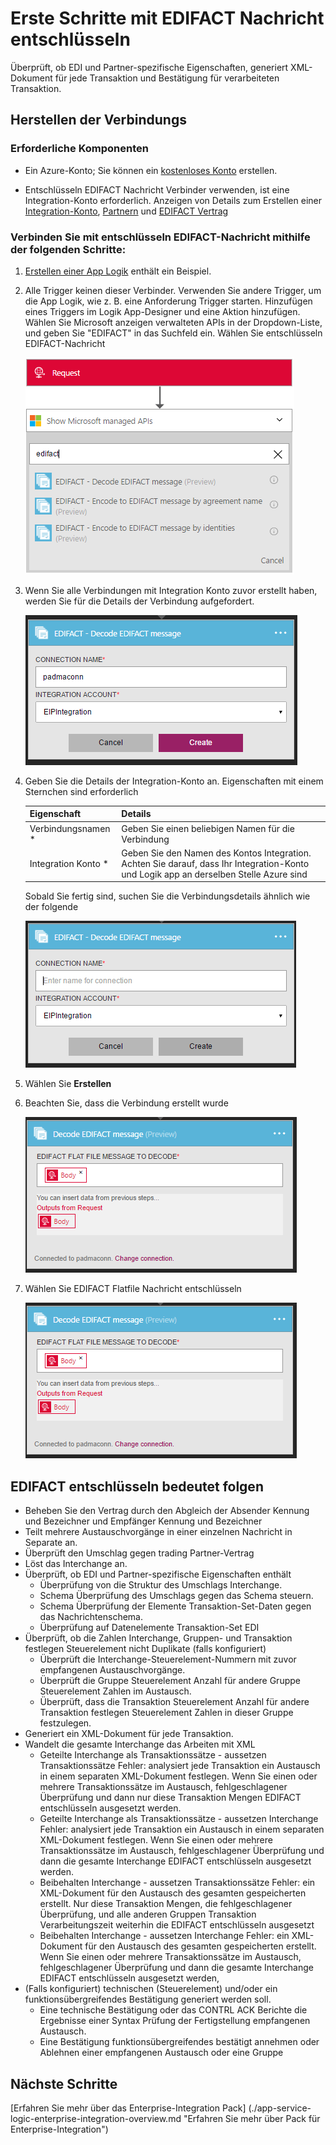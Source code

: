 <properties 
    pageTitle="Erfahren Sie mehr über Enterprise Integration Pack entschlüsseln EDIFACT Nachricht Verbinder | Microsoft Azure-App-Verwaltungsdienst | Microsoft Azure" 
    description="Informationen Sie zum Verwenden von Partner mit der apps Enterprise Integration Pack und Logik" 
    services="logic-apps" 
    documentationCenter=".net,nodejs,java"
    authors="padmavc" 
    manager="erikre" 
    editor=""/>

<tags 
    ms.service="logic-apps" 
    ms.workload="integration" 
    ms.tgt_pltfrm="na" 
    ms.devlang="na" 
    ms.topic="article" 
    ms.date="08/15/2016" 
    ms.author="padmavc"/>

# <a name="get-started-with-decode-edifact-message"></a>Erste Schritte mit EDIFACT Nachricht entschlüsseln

Überprüft, ob EDI und Partner-spezifische Eigenschaften, generiert XML-Dokument für jede Transaktion und Bestätigung für verarbeiteten Transaktion.

## <a name="create-the-connection"></a>Herstellen der Verbindungs

### <a name="prerequisites"></a>Erforderliche Komponenten

* Ein Azure-Konto; Sie können ein [kostenloses Konto](https://azure.microsoft.com/free) erstellen.

* Entschlüsseln EDIFACT Nachricht Verbinder verwenden, ist eine Integration-Konto erforderlich. Anzeigen von Details zum Erstellen einer [Integration-Konto](./app-service-logic-enterprise-integration-create-integration-account.md), [Partnern](./app-service-logic-enterprise-integration-partners.md) und [EDIFACT Vertrag](./app-service-logic-enterprise-integration-edifact.md)

### <a name="connect-to-decode-edifact-message-using-the-following-steps"></a>Verbinden Sie mit entschlüsseln EDIFACT-Nachricht mithilfe der folgenden Schritte:

1. [Erstellen einer App Logik](./app-service-logic-create-a-logic-app.md) enthält ein Beispiel.

2. Alle Trigger keinen dieser Verbinder. Verwenden Sie andere Trigger, um die App Logik, wie z. B. eine Anforderung Trigger starten.  Hinzufügen eines Triggers im Logik App-Designer und eine Aktion hinzufügen.  Wählen Sie Microsoft anzeigen verwalteten APIs in der Dropdown-Liste, und geben Sie "EDIFACT" in das Suchfeld ein.  Wählen Sie entschlüsseln EDIFACT-Nachricht

    ![EDIFACT suchen](./media/app-service-logic-enterprise-integration-edifactorconnector/edifactdecodeimage1.png)
    
3. Wenn Sie alle Verbindungen mit Integration Konto zuvor erstellt haben, werden Sie für die Details der Verbindung aufgefordert.

    ![Erstellen Sie Integration-Konto](./media/app-service-logic-enterprise-integration-edifactorconnector/edifactdecodeimage2.png)  

4. Geben Sie die Details der Integration-Konto an.  Eigenschaften mit einem Sternchen sind erforderlich

  	| Eigenschaft | Details |
  	| -------- | ------- |
  	| Verbindungsnamen * | Geben Sie einen beliebigen Namen für die Verbindung |
  	| Integration Konto * | Geben Sie den Namen des Kontos Integration. Achten Sie darauf, dass Ihr Integration-Konto und Logik app an derselben Stelle Azure sind |

    Sobald Sie fertig sind, suchen Sie die Verbindungsdetails ähnlich wie der folgende

    ![Integration Konto erstellt](./media/app-service-logic-enterprise-integration-edifactorconnector/edifactdecodeimage3.png)  

5. Wählen Sie **Erstellen**

6. Beachten Sie, dass die Verbindung erstellt wurde

    ![Informationen zur Integration Konto-Verbindung](./media/app-service-logic-enterprise-integration-edifactorconnector/edifactdecodeimage5.png)  

7. Wählen Sie EDIFACT Flatfile Nachricht entschlüsseln

    ![Bereitstellen von Pflichtfelder](./media/app-service-logic-enterprise-integration-edifactorconnector/edifactdecodeimage5.png)  

## <a name="edifact-decode-does-following"></a>EDIFACT entschlüsseln bedeutet folgen

* Beheben Sie den Vertrag durch den Abgleich der Absender Kennung und Bezeichner und Empfänger Kennung und Bezeichner
* Teilt mehrere Austauschvorgänge in einer einzelnen Nachricht in Separate an.
* Überprüft den Umschlag gegen trading Partner-Vertrag
* Löst das Interchange an.
* Überprüft, ob EDI und Partner-spezifische Eigenschaften enthält
    * Überprüfung von die Struktur des Umschlags Interchange.
    * Schema Überprüfung des Umschlags gegen das Schema steuern.
    * Schema Überprüfung der Elemente Transaktion-Set-Daten gegen das Nachrichtenschema.
    * Überprüfung auf Datenelemente Transaktion-Set EDI
* Überprüft, ob die Zahlen Interchange, Gruppen- und Transaktion festlegen Steuerelement nicht Duplikate (falls konfiguriert) 
    * Überprüft die Interchange-Steuerelement-Nummern mit zuvor empfangenen Austauschvorgänge. 
    * Überprüft die Gruppe Steuerelement Anzahl für andere Gruppe Steuerelement Zahlen im Austausch. 
    * Überprüft, dass die Transaktion Steuerelement Anzahl für andere Transaktion festlegen Steuerelement Zahlen in dieser Gruppe festzulegen.
* Generiert ein XML-Dokument für jede Transaktion.
* Wandelt die gesamte Interchange das Arbeiten mit XML 
    * Geteilte Interchange als Transaktionssätze - aussetzen Transaktionssätze Fehler: analysiert jede Transaktion ein Austausch in einem separaten XML-Dokument festlegen. Wenn Sie einen oder mehrere Transaktionssätze im Austausch, fehlgeschlagener Überprüfung und dann nur diese Transaktion Mengen EDIFACT entschlüsseln ausgesetzt werden. 
    * Geteilte Interchange als Transaktionssätze - aussetzen Interchange Fehler: analysiert jede Transaktion ein Austausch in einem separaten XML-Dokument festlegen.  Wenn Sie einen oder mehrere Transaktionssätze im Austausch, fehlgeschlagener Überprüfung und dann die gesamte Interchange EDIFACT entschlüsseln ausgesetzt werden.
    * Beibehalten Interchange - aussetzen Transaktionssätze Fehler: ein XML-Dokument für den Austausch des gesamten gespeicherten erstellt. Nur diese Transaktion Mengen, die fehlgeschlagener Überprüfung, und alle anderen Gruppen Transaktion Verarbeitungszeit weiterhin die EDIFACT entschlüsseln ausgesetzt
    * Beibehalten Interchange - aussetzen Interchange Fehler: ein XML-Dokument für den Austausch des gesamten gespeicherten erstellt. Wenn Sie einen oder mehrere Transaktionssätze im Austausch, fehlgeschlagener Überprüfung und dann die gesamte Interchange EDIFACT entschlüsseln ausgesetzt werden, 
* (Falls konfiguriert) technischen (Steuerelement) und/oder ein funktionsübergreifendes Bestätigung generiert werden soll.
    * Eine technische Bestätigung oder das CONTRL ACK Berichte die Ergebnisse einer Syntax Prüfung der Fertigstellung empfangenen Austausch.
    * Eine Bestätigung funktionsübergreifendes bestätigt annehmen oder Ablehnen einer empfangenen Austausch oder eine Gruppe

## <a name="next-steps"></a>Nächste Schritte

[Erfahren Sie mehr über das Enterprise-Integration Pack] (./app-service-logic-enterprise-integration-overview.md "Erfahren Sie mehr über Pack für Enterprise-Integration") 